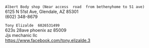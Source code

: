 

      
      
      
`Albert Body shop (Near access  road  from bethenyhome to 51 ave)`  
6125 N 51st Ave, Glendale, AZ 85301          
(602) 348-8679          
      
`Tony Elizalde  6026531499`    
623s 28ave phoenix az 85009      
Jjs mechanic llc       
https://www.facebook.com/tony.elizalde.3  


